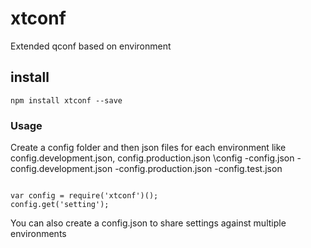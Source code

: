 # xtconf

Extended qconf based on environment

## install

```
npm install xtconf --save
```

### Usage
Create a config folder and then json files for each environment like config.development.json, config.production.json
\config
 -config.json
 -config.development.json
 -config.production.json
 -config.test.json

```

var config = require('xtconf')();
config.get('setting');

```

You can also create a config.json to share settings against multiple environments 
